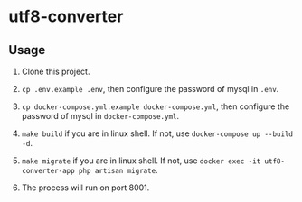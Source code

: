 # utf8-converter

## Usage

1. Clone this project.

2. `cp .env.example .env`, then configure the password of mysql in `.env`.

3. `cp docker-compose.yml.example docker-compose.yml`, then configure the password of mysql in `docker-compose.yml`.

4. `make build` if you are in linux shell. If not, use `docker-compose up --build -d`.

5. `make migrate` if you are in linux shell. If not, use `docker exec -it utf8-converter-app php artisan migrate`.

6. The process will run on port 8001.

